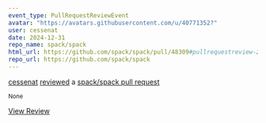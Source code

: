 ```yaml
---
event_type: PullRequestReviewEvent
avatar: "https://avatars.githubusercontent.com/u/40771352?"
user: cessenat
date: 2024-12-31
repo_name: spack/spack
html_url: https://github.com/spack/spack/pull/48309#pullrequestreview-2526594594
repo_url: https://github.com/spack/spack
---
```


<a href='https://github.com/cessenat' target='_blank'>cessenat</a> <a href='https://github.com/spack/spack/pull/48309#pullrequestreview-2526594594' target='_blank'>reviewed</a> a <a href='https://github.com/spack/spack/pull/48309' target='_blank'>spack/spack pull request</a>

<small>None</small>

<a href='https://github.com/spack/spack/pull/48309#pullrequestreview-2526594594' target='_blank'>View Review</a>